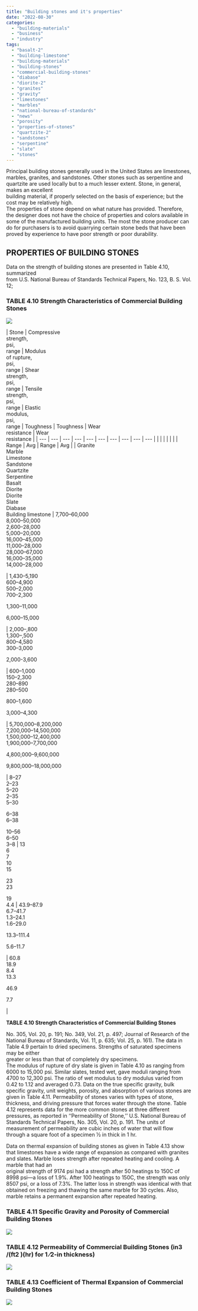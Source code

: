```yaml
---
title: "Building stones and it's properties"
date: "2022-08-30"
categories: 
  - "building-materials"
  - "business"
  - "industry"
tags: 
  - "basalt-2"
  - "building-limestone"
  - "building-materials"
  - "building-stones"
  - "commercial-building-stones"
  - "diabase"
  - "diorite-2"
  - "granites"
  - "gravity"
  - "limestones"
  - "marbles"
  - "national-bureau-of-standards"
  - "news"
  - "porosity"
  - "properties-of-stones"
  - "quartzite-2"
  - "sandstones"
  - "serpentine"
  - "slate"
  - "stones"
---
```


Principal building stones generally used in the United States are limestones, marbles, granites, and sandstones. Other stones such as serpentine and quartzite are used locally but to a much lesser extent. Stone, in general, makes an excellent  
building material, if properly selected on the basis of experience; but the cost may be relatively high.  
The properties of stone depend on what nature has provided. Therefore, the designer does not have the choice of properties and colors available in some of the manufactured building units. The most the stone producer can do for purchasers is to avoid quarrying certain stone beds that have been proved by experience to have poor strength or poor durability.

## PROPERTIES OF BUILDING STONES

Data on the strength of building stones are presented in Table 4.10, summarized  
from U.S. National Bureau of Standards Technical Papers, No. 123, B. S. Vol. 12;

### **TABLE 4.10 Strength Characteristics of Commercial Building Stones**

![](images/image-22.png)

| Stone | Compressive  
strength,  
psi,  
range | Modulus  
of rupture,  
psi,  
range | Shear  
strength,  
psi,  
range | Tensile  
strength,  
psi,  
range | Elastic  
modulus,  
psi,  
range | Toughness | Toughness | Wear  
resistance | Wear  
resistance |
| --- | --- | --- | --- | --- | --- | --- | --- | --- | --- |
|  |  |  |  |  |  | Range | Avg | Range | Avg |
| Granite  
Marble  
Limestone  
Sandstone  
Quartzite  
Serpentine  
Basalt  
Diorite  
Diorite  
Slate  
Diabase  
Building limestone | 7,700–60,000  
8,000–50,000  
2,600–28,000  
5,000–20,000  
16,000–45,000  
11,000–28,000  
28,000–67,000  
16,000–35,000  
14,000–28,000  
  
  
 | 1,430–5,190  
600–4,900  
500–2,000  
700–2,300  
  
1,300–11,000  
  
  
  
6,000–15,000  
  
 | 2,000–,800  
1,300–,500  
800–4,580  
300–3,000  
  
  
  
  
  
2,000-3,600  
  
 | 600–1,000  
150–2,300  
280–890  
280–500  
  
800–1,600  
  
  
  
3,000–4,300  
  
 | 5,700,000–8,200,000  
7,200,000–14,500,000  
1,500,000–12,400,000  
1,900,000–7,700,000  
  
4,800,000–9,600,000  
  
  
  
9,800,000–18,000,000  
  
 | 8–27  
2–23  
5–20  
2–35  
5–30  
  
6–38  
6–38  
  
10–56  
6–50  
3–8 | 13  
6  
7  
10  
15  
  
23  
23  
  
  
19  
4.4 | 43.9–87.9  
6.7–41.7  
1.3–24.1  
1.6–29.0  
  
13.3–111.4  
  
  
  
5.6–11.7  
  
 | 60.8  
18.9  
8.4  
13.3  
  
46.9  
  
  
  
7.7  
  
 |

**TABLE 4.10 Strength Characteristics of Commercial Building Stones**

No. 305, Vol. 20, p. 191; No. 349, Vol. 21, p. 497; Journal of Research of the National Bureau of Standards, Vol. 11, p. 635; Vol. 25, p. 161). The data in Table 4.9 pertain to dried specimens. Strengths of saturated specimens may be either  
greater or less than that of completely dry specimens.  
The modulus of rupture of dry slate is given in Table 4.10 as ranging from 6000 to 15,000 psi. Similar slates, tested wet, gave moduli ranging from 4700 to 12,300 psi. The ratio of wet modulus to dry modulus varied from 0.42 to 1.12 and averaged 0.73. 
Data on the true specific gravity, bulk specific gravity, unit weights, porosity, and absorption of various stones are given in Table 4.11. Permeability of stones varies with types of stone, thickness, and driving pressure that forces water through the stone. Table 4.12 represents data for the more common stones at three different pressures, as reported in ‘‘Permeability of Stone,’’ U.S. National Bureau of Standards Technical Papers, No. 305, Vol. 20, p. 191. The units of measurement of permeability are cubic inches of water that will flow through a square foot of a specimen 1⁄2 in thick in 1 hr.

Data on thermal expansion of building stones as given in Table 4.13 show that limestones have a wide range of expansion as compared with granites and slates. Marble loses strength after repeated heating and cooling. A marble that had an  
original strength of 9174 psi had a strength after 50 heatings to 150C of 8998 psi—a loss of 1.9%. After 100 heatings to 150C, the strength was only 8507 psi, or a loss of 7.3%. The latter loss in strength was identical with that obtained on freezing and thawing the same marble for 30 cycles. Also, marble retains a permanent expansion after repeated heating.

### **TABLE 4.11 Specific Gravity and Porosity of Commercial Building Stones**

![](images/image-18.png)

### **TABLE 4.12 Permeability of Commercial Building Stones** (in3 /(ft2 )(hr) for 1 ⁄2-in thickness)

![](images/image-19.png)

### TABLE 4.13 Coefficient of Thermal Expansion of Commercial Building Stones

![](images/image-20.png)

###
